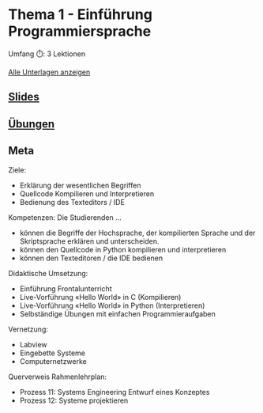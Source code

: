 # Thema 1 - Einführung Programmiersprache

Umfang ⏱️: 3 Lektionen

[Alle Unterlagen anzeigen](https://github.com/janikvonrotz/python.casa/tree/main/topic-1)

## [Slides](slides.md)
## [Übungen](excercise.md)
## Meta

Ziele:
* Erklärung der wesentlichen Begriffen
* Quellcode Kompilieren und Interpretieren
* Bedienung des Texteditors / IDE

Kompetenzen:
Die Studierenden ...
* können die Begriffe der Hochsprache, der kompilierten Sprache und der Skriptsprache erklären und unterscheiden.
* können den Quellcode in Python kompilieren und interpretieren
* können den Texteditoren / die IDE bedienen

Didaktische Umsetzung:

* Einführung Frontalunterricht
* Live-Vorführung «Hello World» in C (Kompilieren)
* Live-Vorführung «Hello World» in Python (Interpretieren)
* Selbständige Übungen mit einfachen Programmieraufgaben

Vernetzung:
* Labview
* Eingebette Systeme
* Computernetzwerke

Querverweis Rahmenlehrplan:
* Prozess 11: Systems Engineering Entwurf eines Konzeptes
* Prozess 12: Systeme projektieren